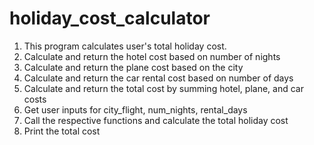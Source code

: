 # holiday_cost_calculator
1. This program calculates user's total holiday cost.
2. Calculate and return the hotel cost based on number of nights
3. Calculate and return the plane cost based on the city
3. Calculate and return the car rental cost based on number of days
4. Calculate and return the total cost by summing hotel, plane, and car costs
5. Get user inputs for city_flight, num_nights, rental_days
6. Call the respective functions and calculate the total holiday cost
7. Print the total cost
